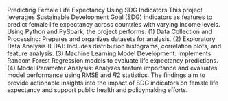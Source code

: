 Predicting Female Life Expectancy Using SDG Indicators
This project leverages Sustainable Development Goal (SDG) indicators as features to predict female life expectancy across countries with varying income levels. Using Python and PySpark, the project performs:
(1) Data Collection and Processing: Prepares and organizes datasets for analysis.
(2) Exploratory Data Analysis (EDA): Includes distribution histograms, correlation plots, and feature analysis.
(3) Machine Learning Model Development: Implements Random Forest Regression models to evaluate life expectancy predictions.
(4) Model Parameter Analysis: Analyzes feature importance and evaluates model performance using RMSE and 𝑅2 statistics.
The findings aim to provide actionable insights into the impact of SDG indicators on female life expectancy and support public health and policymaking efforts.
